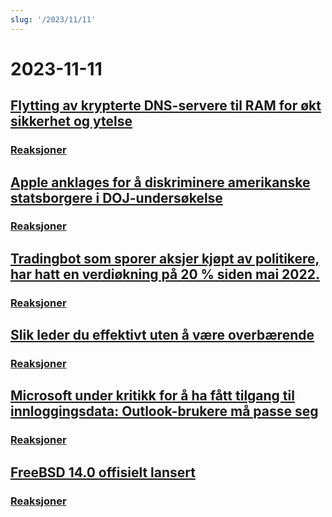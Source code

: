 ```yaml
---
slug: '/2023/11/11'
---
```


# 2023-11-11

## [Flytting av krypterte DNS-servere til RAM for økt sikkerhet og ytelse](https://mullvad.net/en/blog/moving-our-encrypted-dns-servers-to-run-in-ram)

### [Reaksjoner](https://news.ycombinator.com/item?id=38217355)

## [Apple anklages for å diskriminere amerikanske statsborgere i DOJ-undersøkelse](https://arstechnica.com/tech-policy/2023/11/apple-discriminated-against-us-citizens-in-hiring-doj-says/)

### [Reaksjoner](https://news.ycombinator.com/item?id=38224950)

## [Tradingbot som sporer aksjer kjøpt av politikere, har hatt en verdiøkning på 20 % siden mai 2022.](https://www.threads.net/@quiverquantitative/post/CzcB-Gsgqow)

### [Reaksjoner](https://news.ycombinator.com/item?id=38226404)

## [Slik leder du effektivt uten å være overbærende](https://www.jeffwofford.com/?p=2089)

### [Reaksjoner](https://news.ycombinator.com/item?id=38224245)

## [Microsoft under kritikk for å ha fått tilgang til innloggingsdata: Outlook-brukere må passe seg](https://www.heise.de/news/Microsoft-lays-hands-on-login-data-Beware-of-the-new-Outlook-9358925.html)

### [Reaksjoner](https://news.ycombinator.com/item?id=38219568)

## [FreeBSD 14.0 offisielt lansert](https://lists.freebsd.org/archives/dev-commits-src-all/2023-November/033349.html)

### [Reaksjoner](https://news.ycombinator.com/item?id=38219578)

<head>
  <meta property="og:title" content="Flytting av krypterte DNS-servere til RAM for økt sikkerhet og ytelse" />
  <meta property="og:type" content="website" />
  <meta property="og:image" content="https://og.cho.sh/api/og/?title=Flytting%20av%20krypterte%20DNS-servere%20til%20RAM%20for%20%C3%B8kt%20sikkerhet%20og%20ytelse&subheading=l%C3%B8rdag%2011.%20november%202023%3A%20Sammendrag%20av%20Hacker%20News" />
</head>
